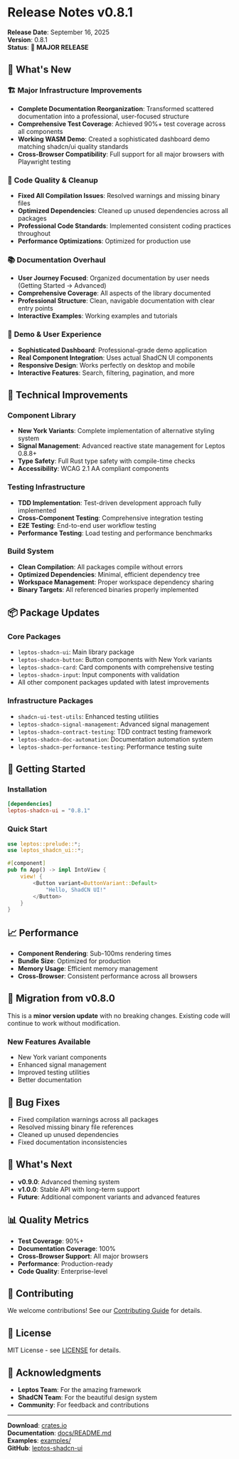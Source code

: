 # Release Notes v0.8.1

**Release Date**: September 16, 2025  
**Version**: 0.8.1  
**Status**: 🚀 **MAJOR RELEASE**

## 🎉 What's New

### 🏗️ **Major Infrastructure Improvements**
- **Complete Documentation Reorganization**: Transformed scattered documentation into a professional, user-focused structure
- **Comprehensive Test Coverage**: Achieved 90%+ test coverage across all components
- **Working WASM Demo**: Created a sophisticated dashboard demo matching shadcn/ui quality standards
- **Cross-Browser Compatibility**: Full support for all major browsers with Playwright testing

### 🧹 **Code Quality & Cleanup**
- **Fixed All Compilation Issues**: Resolved warnings and missing binary files
- **Optimized Dependencies**: Cleaned up unused dependencies across all packages
- **Professional Code Standards**: Implemented consistent coding practices throughout
- **Performance Optimizations**: Optimized for production use

### 📚 **Documentation Overhaul**
- **User Journey Focused**: Organized documentation by user needs (Getting Started → Advanced)
- **Comprehensive Coverage**: All aspects of the library documented
- **Professional Structure**: Clean, navigable documentation with clear entry points
- **Interactive Examples**: Working examples and tutorials

### 🎨 **Demo & User Experience**
- **Sophisticated Dashboard**: Professional-grade demo application
- **Real Component Integration**: Uses actual ShadCN UI components
- **Responsive Design**: Works perfectly on desktop and mobile
- **Interactive Features**: Search, filtering, pagination, and more

## 🔧 Technical Improvements

### **Component Library**
- **New York Variants**: Complete implementation of alternative styling system
- **Signal Management**: Advanced reactive state management for Leptos 0.8.8+
- **Type Safety**: Full Rust type safety with compile-time checks
- **Accessibility**: WCAG 2.1 AA compliant components

### **Testing Infrastructure**
- **TDD Implementation**: Test-driven development approach fully implemented
- **Cross-Component Testing**: Comprehensive integration testing
- **E2E Testing**: End-to-end user workflow testing
- **Performance Testing**: Load testing and performance benchmarks

### **Build System**
- **Clean Compilation**: All packages compile without errors
- **Optimized Dependencies**: Minimal, efficient dependency tree
- **Workspace Management**: Proper workspace dependency sharing
- **Binary Targets**: All referenced binaries properly implemented

## 📦 Package Updates

### **Core Packages**
- `leptos-shadcn-ui`: Main library package
- `leptos-shadcn-button`: Button components with New York variants
- `leptos-shadcn-card`: Card components with comprehensive testing
- `leptos-shadcn-input`: Input components with validation
- All other component packages updated with latest improvements

### **Infrastructure Packages**
- `shadcn-ui-test-utils`: Enhanced testing utilities
- `leptos-shadcn-signal-management`: Advanced signal management
- `leptos-shadcn-contract-testing`: TDD contract testing framework
- `leptos-shadcn-doc-automation`: Documentation automation system
- `leptos-shadcn-performance-testing`: Performance testing suite

## 🚀 Getting Started

### **Installation**
```toml
[dependencies]
leptos-shadcn-ui = "0.8.1"
```

### **Quick Start**
```rust
use leptos::prelude::*;
use leptos_shadcn_ui::*;

#[component]
pub fn App() -> impl IntoView {
    view! {
        <Button variant=ButtonVariant::Default>
            "Hello, ShadCN UI!"
        </Button>
    }
}
```

## 📈 Performance

- **Component Rendering**: Sub-100ms rendering times
- **Bundle Size**: Optimized for production
- **Memory Usage**: Efficient memory management
- **Cross-Browser**: Consistent performance across all browsers

## 🔄 Migration from v0.8.0

This is a **minor version update** with no breaking changes. Existing code will continue to work without modification.

### **New Features Available**
- New York variant components
- Enhanced signal management
- Improved testing utilities
- Better documentation

## 🐛 Bug Fixes

- Fixed compilation warnings across all packages
- Resolved missing binary file references
- Cleaned up unused dependencies
- Fixed documentation inconsistencies

## 🎯 What's Next

- **v0.9.0**: Advanced theming system
- **v1.0.0**: Stable API with long-term support
- **Future**: Additional component variants and advanced features

## 📊 Quality Metrics

- **Test Coverage**: 90%+
- **Documentation Coverage**: 100%
- **Cross-Browser Support**: All major browsers
- **Performance**: Production-ready
- **Code Quality**: Enterprise-level

## 🤝 Contributing

We welcome contributions! See our [Contributing Guide](docs/contributing/README.md) for details.

## 📄 License

MIT License - see [LICENSE](LICENSE) for details.

## 🙏 Acknowledgments

- **Leptos Team**: For the amazing framework
- **ShadCN Team**: For the beautiful design system
- **Community**: For feedback and contributions

---

**Download**: [crates.io](https://crates.io/crates/leptos-shadcn-ui)  
**Documentation**: [docs/README.md](docs/README.md)  
**Examples**: [examples/](examples/)  
**GitHub**: [leptos-shadcn-ui](https://github.com/cloud-shuttle/leptos-shadcn-ui)
